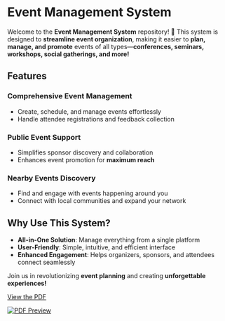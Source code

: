# **Event Management System**  

Welcome to the **Event Management System** repository! 🎉 This system is designed to **streamline event organization**, making it easier to **plan, manage, and promote** events of all types—**conferences, seminars, workshops, social gatherings, and more!**  

## **Features**  

### **Comprehensive Event Management**  
- Create, schedule, and manage events effortlessly  
- Handle attendee registrations and feedback collection  

### **Public Event Support**  
- Simplifies sponsor discovery and collaboration  
- Enhances event promotion for **maximum reach**  

### **Nearby Events Discovery**  
- Find and engage with events happening around you  
- Connect with local communities and expand your network  

## **Why Use This System?**  
- **All-in-One Solution**: Manage everything from a single platform  
- **User-Friendly**: Simple, intuitive, and efficient interface  
- **Enhanced Engagement**: Helps organizers, sponsors, and attendees connect seamlessly  

Join us in revolutionizing **event planning** and creating **unforgettable experiences!** 


[View the PDF](https://github.com/krbo8o5/inizio/blob/main/Event%20Organizer.pdf)

[![PDF Preview](https://github.com/your-username/your-repo/blob/main/preview-image.png)](https://github.com/krbo8o5/inizio/blob/main/Event%20Organizer.pdf)

